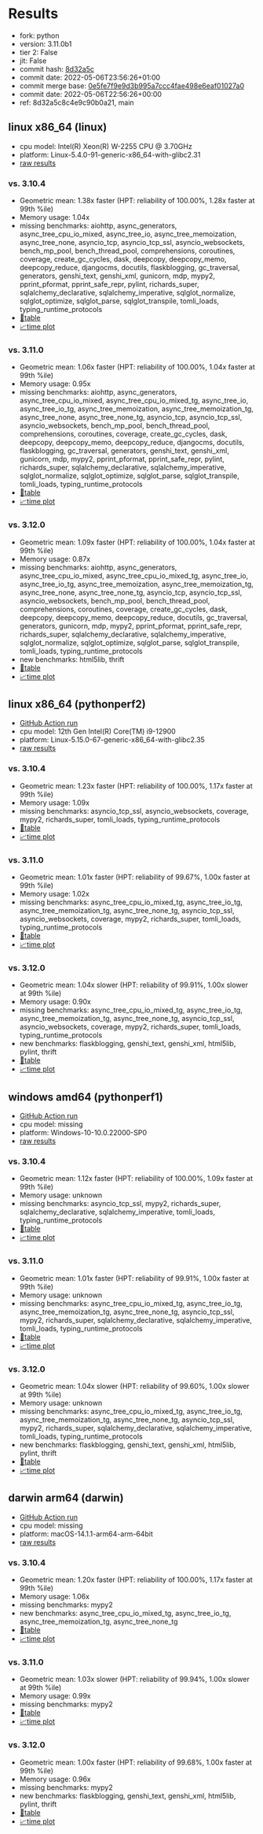 # Results

- fork: python
- version: 3.11.0b1
- tier 2: False
- jit: False
- commit hash: [8d32a5c](https://github.com/python/cpython/commit/8d32a5c)
- commit date: 2022-05-06T23:56:26+01:00
- commit merge base: [0e5fe7f9e9d3b995a7ccc4fae498e6eaf01027a0](https://github.com/python/cpython/commit/0e5fe7f9e9d3b995a7ccc4fae498e6eaf01027a0)
- commit date: 2022-05-06T22:56:26+00:00
- ref: 8d32a5c8c4e9c90b0a21, main

## linux x86_64 (linux)

- cpu model: Intel(R) Xeon(R) W-2255 CPU @ 3.70GHz
- platform: Linux-5.4.0-91-generic-x86_64-with-glibc2.31
- [raw results](bm-20220506-linux-x86_64-python-main-3.11.0b1-8d32a5c.json)

### vs. 3.10.4

- Geometric mean: 1.38x faster (HPT: reliability of 100.00%, 1.28x faster at 99th %ile)
- Memory usage: 1.04x
- missing benchmarks: aiohttp, async_generators, async_tree_cpu_io_mixed, async_tree_io, async_tree_memoization, async_tree_none, asyncio_tcp, asyncio_tcp_ssl, asyncio_websockets, bench_mp_pool, bench_thread_pool, comprehensions, coroutines, coverage, create_gc_cycles, dask, deepcopy, deepcopy_memo, deepcopy_reduce, djangocms, docutils, flaskblogging, gc_traversal, generators, genshi_text, genshi_xml, gunicorn, mdp, mypy2, pprint_pformat, pprint_safe_repr, pylint, richards_super, sqlalchemy_declarative, sqlalchemy_imperative, sqlglot_normalize, sqlglot_optimize, sqlglot_parse, sqlglot_transpile, tomli_loads, typing_runtime_protocols
- [📄table](bm-20220506-linux-x86_64-python-main-3.11.0b1-8d32a5c-vs-3.10.4.md)
- [📈time plot](bm-20220506-linux-x86_64-python-main-3.11.0b1-8d32a5c-vs-3.10.4.png)

### vs. 3.11.0

- Geometric mean: 1.06x faster (HPT: reliability of 100.00%, 1.04x faster at 99th %ile)
- Memory usage: 0.95x
- missing benchmarks: aiohttp, async_generators, async_tree_cpu_io_mixed, async_tree_cpu_io_mixed_tg, async_tree_io, async_tree_io_tg, async_tree_memoization, async_tree_memoization_tg, async_tree_none, async_tree_none_tg, asyncio_tcp, asyncio_tcp_ssl, asyncio_websockets, bench_mp_pool, bench_thread_pool, comprehensions, coroutines, coverage, create_gc_cycles, dask, deepcopy, deepcopy_memo, deepcopy_reduce, djangocms, docutils, flaskblogging, gc_traversal, generators, genshi_text, genshi_xml, gunicorn, mdp, mypy2, pprint_pformat, pprint_safe_repr, pylint, richards_super, sqlalchemy_declarative, sqlalchemy_imperative, sqlglot_normalize, sqlglot_optimize, sqlglot_parse, sqlglot_transpile, tomli_loads, typing_runtime_protocols
- [📄table](bm-20220506-linux-x86_64-python-main-3.11.0b1-8d32a5c-vs-3.11.0.md)
- [📈time plot](bm-20220506-linux-x86_64-python-main-3.11.0b1-8d32a5c-vs-3.11.0.png)

### vs. 3.12.0

- Geometric mean: 1.09x faster (HPT: reliability of 100.00%, 1.04x faster at 99th %ile)
- Memory usage: 0.87x
- missing benchmarks: aiohttp, async_generators, async_tree_cpu_io_mixed, async_tree_cpu_io_mixed_tg, async_tree_io, async_tree_io_tg, async_tree_memoization, async_tree_memoization_tg, async_tree_none, async_tree_none_tg, asyncio_tcp, asyncio_tcp_ssl, asyncio_websockets, bench_mp_pool, bench_thread_pool, comprehensions, coroutines, coverage, create_gc_cycles, dask, deepcopy, deepcopy_memo, deepcopy_reduce, docutils, gc_traversal, generators, gunicorn, mdp, mypy2, pprint_pformat, pprint_safe_repr, richards_super, sqlalchemy_declarative, sqlalchemy_imperative, sqlglot_normalize, sqlglot_optimize, sqlglot_parse, sqlglot_transpile, tomli_loads, typing_runtime_protocols
- new benchmarks: html5lib, thrift
- [📄table](bm-20220506-linux-x86_64-python-main-3.11.0b1-8d32a5c-vs-3.12.0.md)
- [📈time plot](bm-20220506-linux-x86_64-python-main-3.11.0b1-8d32a5c-vs-3.12.0.png)

## linux x86_64 (pythonperf2)

- [GitHub Action run](https://github.com/faster-cpython/benchmarking/actions/runs/4513535796)
- cpu model: 12th Gen Intel(R) Core(TM) i9-12900
- platform: Linux-5.15.0-67-generic-x86_64-with-glibc2.35
- [raw results](bm-20220506-pythonperf2-x86_64-python-8d32a5c8c4e9c90b0a21-3.11.0b1-8d32a5c.json)

### vs. 3.10.4

- Geometric mean: 1.23x faster (HPT: reliability of 100.00%, 1.17x faster at 99th %ile)
- Memory usage: 1.09x
- missing benchmarks: asyncio_tcp_ssl, asyncio_websockets, coverage, mypy2, richards_super, tomli_loads, typing_runtime_protocols
- [📄table](bm-20220506-pythonperf2-x86_64-python-8d32a5c8c4e9c90b0a21-3.11.0b1-8d32a5c-vs-3.10.4.md)
- [📈time plot](bm-20220506-pythonperf2-x86_64-python-8d32a5c8c4e9c90b0a21-3.11.0b1-8d32a5c-vs-3.10.4.png)

### vs. 3.11.0

- Geometric mean: 1.01x faster (HPT: reliability of 99.67%, 1.00x faster at 99th %ile)
- Memory usage: 1.02x
- missing benchmarks: async_tree_cpu_io_mixed_tg, async_tree_io_tg, async_tree_memoization_tg, async_tree_none_tg, asyncio_tcp_ssl, asyncio_websockets, coverage, mypy2, richards_super, tomli_loads, typing_runtime_protocols
- [📄table](bm-20220506-pythonperf2-x86_64-python-8d32a5c8c4e9c90b0a21-3.11.0b1-8d32a5c-vs-3.11.0.md)
- [📈time plot](bm-20220506-pythonperf2-x86_64-python-8d32a5c8c4e9c90b0a21-3.11.0b1-8d32a5c-vs-3.11.0.png)

### vs. 3.12.0

- Geometric mean: 1.04x slower (HPT: reliability of 99.91%, 1.00x slower at 99th %ile)
- Memory usage: 0.90x
- missing benchmarks: async_tree_cpu_io_mixed_tg, async_tree_io_tg, async_tree_memoization_tg, async_tree_none_tg, asyncio_tcp_ssl, asyncio_websockets, coverage, mypy2, richards_super, tomli_loads, typing_runtime_protocols
- new benchmarks: flaskblogging, genshi_text, genshi_xml, html5lib, pylint, thrift
- [📄table](bm-20220506-pythonperf2-x86_64-python-8d32a5c8c4e9c90b0a21-3.11.0b1-8d32a5c-vs-3.12.0.md)
- [📈time plot](bm-20220506-pythonperf2-x86_64-python-8d32a5c8c4e9c90b0a21-3.11.0b1-8d32a5c-vs-3.12.0.png)

## windows amd64 (pythonperf1)

- [GitHub Action run](https://github.com/faster-cpython/benchmarking/actions/runs/4483411100)
- cpu model: missing
- platform: Windows-10-10.0.22000-SP0
- [raw results](bm-20220506-pythonperf1-amd64-python-8d32a5c8c4e9c90b0a21-3.11.0b1-8d32a5c.json)

### vs. 3.10.4

- Geometric mean: 1.12x faster (HPT: reliability of 100.00%, 1.09x faster at 99th %ile)
- Memory usage: unknown
- missing benchmarks: asyncio_tcp_ssl, mypy2, richards_super, sqlalchemy_declarative, sqlalchemy_imperative, tomli_loads, typing_runtime_protocols
- [📄table](bm-20220506-pythonperf1-amd64-python-8d32a5c8c4e9c90b0a21-3.11.0b1-8d32a5c-vs-3.10.4.md)
- [📈time plot](bm-20220506-pythonperf1-amd64-python-8d32a5c8c4e9c90b0a21-3.11.0b1-8d32a5c-vs-3.10.4.png)

### vs. 3.11.0

- Geometric mean: 1.01x faster (HPT: reliability of 99.91%, 1.00x faster at 99th %ile)
- Memory usage: unknown
- missing benchmarks: async_tree_cpu_io_mixed_tg, async_tree_io_tg, async_tree_memoization_tg, async_tree_none_tg, asyncio_tcp_ssl, mypy2, richards_super, sqlalchemy_declarative, sqlalchemy_imperative, tomli_loads, typing_runtime_protocols
- [📄table](bm-20220506-pythonperf1-amd64-python-8d32a5c8c4e9c90b0a21-3.11.0b1-8d32a5c-vs-3.11.0.md)
- [📈time plot](bm-20220506-pythonperf1-amd64-python-8d32a5c8c4e9c90b0a21-3.11.0b1-8d32a5c-vs-3.11.0.png)

### vs. 3.12.0

- Geometric mean: 1.04x slower (HPT: reliability of 99.60%, 1.00x slower at 99th %ile)
- Memory usage: unknown
- missing benchmarks: async_tree_cpu_io_mixed_tg, async_tree_io_tg, async_tree_memoization_tg, async_tree_none_tg, asyncio_tcp_ssl, mypy2, richards_super, sqlalchemy_declarative, sqlalchemy_imperative, tomli_loads, typing_runtime_protocols
- new benchmarks: flaskblogging, genshi_text, genshi_xml, html5lib, pylint, thrift
- [📄table](bm-20220506-pythonperf1-amd64-python-8d32a5c8c4e9c90b0a21-3.11.0b1-8d32a5c-vs-3.12.0.md)
- [📈time plot](bm-20220506-pythonperf1-amd64-python-8d32a5c8c4e9c90b0a21-3.11.0b1-8d32a5c-vs-3.12.0.png)

## darwin arm64 (darwin)

- [GitHub Action run](https://github.com/faster-cpython/benchmarking/actions/runs/6961753238)
- cpu model: missing
- platform: macOS-14.1.1-arm64-arm-64bit
- [raw results](bm-20220506-darwin-arm64-python-8d32a5c8c4e9c90b0a21-3.11.0b1-8d32a5c.json)

### vs. 3.10.4

- Geometric mean: 1.20x faster (HPT: reliability of 100.00%, 1.17x faster at 99th %ile)
- Memory usage: 1.06x
- missing benchmarks: mypy2
- new benchmarks: async_tree_cpu_io_mixed_tg, async_tree_io_tg, async_tree_memoization_tg, async_tree_none_tg
- [📄table](bm-20220506-darwin-arm64-python-8d32a5c8c4e9c90b0a21-3.11.0b1-8d32a5c-vs-3.10.4.md)
- [📈time plot](bm-20220506-darwin-arm64-python-8d32a5c8c4e9c90b0a21-3.11.0b1-8d32a5c-vs-3.10.4.png)

### vs. 3.11.0

- Geometric mean: 1.03x slower (HPT: reliability of 99.94%, 1.00x slower at 99th %ile)
- Memory usage: 0.99x
- missing benchmarks: mypy2
- [📄table](bm-20220506-darwin-arm64-python-8d32a5c8c4e9c90b0a21-3.11.0b1-8d32a5c-vs-3.11.0.md)
- [📈time plot](bm-20220506-darwin-arm64-python-8d32a5c8c4e9c90b0a21-3.11.0b1-8d32a5c-vs-3.11.0.png)

### vs. 3.12.0

- Geometric mean: 1.00x faster (HPT: reliability of 99.68%, 1.00x faster at 99th %ile)
- Memory usage: 0.96x
- missing benchmarks: mypy2
- new benchmarks: flaskblogging, genshi_text, genshi_xml, html5lib, pylint, thrift
- [📄table](bm-20220506-darwin-arm64-python-8d32a5c8c4e9c90b0a21-3.11.0b1-8d32a5c-vs-3.12.0.md)
- [📈time plot](bm-20220506-darwin-arm64-python-8d32a5c8c4e9c90b0a21-3.11.0b1-8d32a5c-vs-3.12.0.png)

